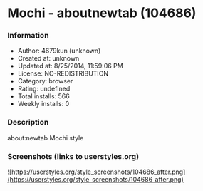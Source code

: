 # Mochi - aboutnewtab (104686)

### Information
- Author: 4679kun (unknown)
- Created at: unknown
- Updated at: 8/25/2014, 11:59:06 PM
- License: NO-REDISTRIBUTION
- Category: browser
- Rating: undefined
- Total installs: 566
- Weekly installs: 0


### Description
about:newtab Mochi style


### Screenshots (links to userstyles.org)
![https://userstyles.org/style_screenshots/104686_after.png](https://userstyles.org/style_screenshots/104686_after.png)


